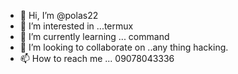 - 👋 Hi, I’m @polas22
- 👀 I’m interested in ...termux
- 🌱 I’m currently learning ... command
- 💞️ I’m looking to collaborate on ..any thing hacking.
- 📫 How to reach me ... 09078043336 

<!---
polas22/polas22 is a ✨ special ✨ repository because its `README.md` (this file) appears on your GitHub profile.
You can click the Preview link to take a look at your changes.
--->

